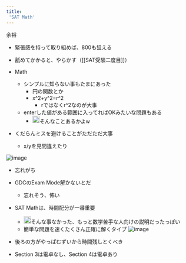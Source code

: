 ```yaml
---
title:
 'SAT Math'
---
```


余裕
- 緊張感を持って取り組めば、800も狙える
- 舐めてかかると、やらかす（[[SAT受験二度目]]）

- Math
    - シンプルに知らない事もたまにあった
        - 円の関数とか
        - x^2+y^2=r^2
            - rではなくr^2なのが大事
    - enterした値がある範囲に入ってればOKみたいな問題もある
        - <img src='https://scrapbox.io/api/pages/blu3mo-public/blu3mo/icon' alt='blu3mo.icon' height="19.5"/>そんなことあるかよw

- くだらんミスを避けることがただただ大事
    - x/yを見間違えたり

![image](https://gyazo.com/057af401720087cf8d6449a589c80a4c/thumb/1000)
- 忘れがち

- GDCのExam Mode解かないとだ
    - 忘れそう、怖い

- SAT Mathは、時間配分が一番重要
    - <img src='https://scrapbox.io/api/pages/blu3mo-public/blu3mo/icon' alt='blu3mo.icon' height="19.5"/>そんな事なかった、もっと数学苦手な人向けの説明だったっぽい
    - 簡単な問題を速くたくさん正確に解くタイプ
![image](https://gyazo.com/df5f0e55367f6d6e36be098e693de5c4/thumb/1000)
- 後ろの方がやっぱむずいから時間残しとくべき

- Section 3は電卓なし、Section 4は電卓あり
